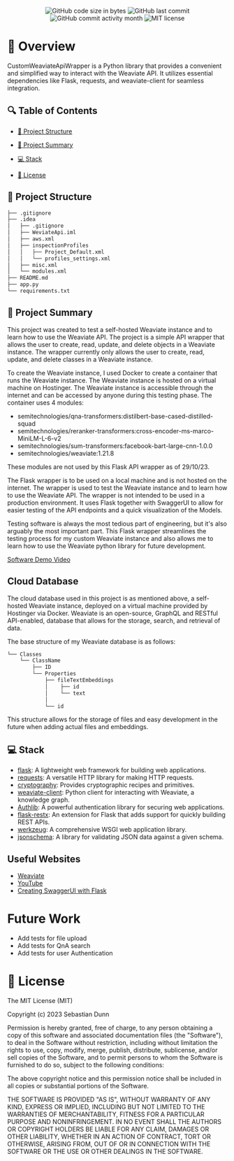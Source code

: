 <p align="center">
<img src="https://img.shields.io/github/languages/code-size/axolmain/CustomWeaviateApiWrapper" alt="GitHub code size in bytes" />
<img src="https://img.shields.io/github/last-commit/axolmain/CustomWeaviateApiWrapper" alt="GitHub last commit" />
<img src="https://img.shields.io/github/commit-activity/m/axolmain/CustomWeaviateApiWrapper" alt="GitHub commit activity month" />
<img src="https://img.shields.io/badge/License-MIT-yellow.svg" alt="MIT license" />
</p>

<p></p>
<p></p>

# 📌 Overview

CustomWeaviateApiWrapper is a Python library that provides a convenient and simplified way to interact with the Weaviate API. It utilizes essential dependencies like Flask, requests, and weaviate-client for seamless integration.

## 🔍 Table of Contents

* [📁 Project Structure](##project-structure)

* [📝 Project Summary](##project-summary)

* [💻 Stack](##stack)

* [📄 License](##license)

## 📁 Project Structure

```bash
├── .gitignore
├── .idea
│   ├── .gitignore
│   ├── WeviateApi.iml
│   ├── aws.xml
│   ├── inspectionProfiles
│   │   ├── Project_Default.xml
│   │   └── profiles_settings.xml
│   ├── misc.xml
│   └── modules.xml
├── README.md
├── app.py
└── requirements.txt
```

## 📝 Project Summary

This project was created to test a self-hosted Weaviate instance and to learn how to use the Weaviate API. The project is a simple API wrapper that allows the user to create, read, update, and delete objects in a Weaviate instance. The wrapper currently only allows the user to create, read, update, and delete classes in a Weaviate instance.

To create the Weaviate instance, I used Docker to create a container that runs the Weaviate instance. The Weaviate instance is hosted on a virtual machine on Hostinger. The Weaviate instance is accessible through the internet and can be accessed by anyone during this testing phase. The container uses 4 modules:
- semitechnologies/qna-transformers:distilbert-base-cased-distilled-squad
- semitechnologies/reranker-transformers:cross-encoder-ms-marco-MiniLM-L-6-v2
- semitechnologies/sum-transformers:facebook-bart-large-cnn-1.0.0
- semitechnologies/weaviate:1.21.8

These modules are not used by this Flask API wrapper as of 29/10/23.

The Flask wrapper is to be used on a local machine and is not hosted on the internet. The wrapper is used to test the Weaviate instance and to learn how to use the Weaviate API. The wrapper is not intended to be used in a production environment. It uses Flask together with SwaggerUI to allow for easier testing of the API endpoints and a quick visualization of the Models. 

Testing software is always the most tedious part of engineering, but it's also arguably the most important part. This Flask wrapper streamlines the testing process for my custom Weaviate instance and also allows me to learn how to use the Weaviate python library for future development.

[Software Demo Video](https://youtu.be/SbZFCgqNyaM)

## Cloud Database

The cloud database used in this project is as mentioned above, a self-hosted Weaviate instance, deployed on a virtual machine provided by Hostinger via Docker. Weaviate is an open-source, GraphQL and RESTful API-enabled, database that allows for the storage, search, and retrieval of data.

The base structure of my Weaviate database is as follows:
```bash
└── Classes
    └── ClassName
        ├── ID
        └── Properties
            ├── fileTextEmbeddings
            │    ├── id
            │    └── text
            │
            └── id
```
This structure allows for the storage of files and easy development in the future when adding actual files and embeddings.

## 💻 Stack

- [flask](https://pypi.org/project/Flask/): A lightweight web framework for building web applications.
- [requests](https://pypi.org/project/requests/): A versatile HTTP library for making HTTP requests.
- [cryptography](https://pypi.org/project/cryptography/): Provides cryptographic recipes and primitives.
- [weaviate-client](https://pypi.org/project/weaviate-client/): Python client for interacting with Weaviate, a knowledge graph.
- [Authlib](https://pypi.org/project/Authlib/): A powerful authentication library for securing web applications.
- [flask-restx](https://pypi.org/project/flask-restx/): An extension for Flask that adds support for quickly building REST APIs.
- [werkzeug](https://pypi.org/project/Werkzeug/): A comprehensive WSGI web application library.
- [jsonschema](https://pypi.org/project/jsonschema/): A library for validating JSON data against a given schema.

## Useful Websites

- [Weaviate](https://weaviate.io/)
- [YouTube](https://www.youtube.com/watch?v=klTvEwg3oJ4)
- [Creating SwaggerUI with Flask](https://medium.com/the-ai-analytics-corner/swagger-ui-to-your-python-flask-api-9bf1c8fc0178)

# Future Work

- Add tests for file upload
- Add tests for QnA search
- Add tests for user Authentication

# 📄 License

The MIT License (MIT)

Copyright (c) 2023 Sebastian Dunn

Permission is hereby granted, free of charge, to any person obtaining a copy of this software and associated documentation files (the "Software"), to deal in the Software without restriction, including without limitation the rights to use, copy, modify, merge, publish, distribute, sublicense, and/or sell copies of the Software, and to permit persons to whom the Software is furnished to do so, subject to the following conditions:

The above copyright notice and this permission notice shall be included in all copies or substantial portions of the Software.

THE SOFTWARE IS PROVIDED "AS IS", WITHOUT WARRANTY OF ANY KIND, EXPRESS OR IMPLIED, INCLUDING BUT NOT LIMITED TO THE WARRANTIES OF MERCHANTABILITY, FITNESS FOR A PARTICULAR PURPOSE AND NONINFRINGEMENT. IN NO EVENT SHALL THE AUTHORS OR COPYRIGHT HOLDERS BE LIABLE FOR ANY CLAIM, DAMAGES OR OTHER LIABILITY, WHETHER IN AN ACTION OF CONTRACT, TORT OR OTHERWISE, ARISING FROM, OUT OF OR IN CONNECTION WITH THE SOFTWARE OR THE USE OR OTHER DEALINGS IN THE SOFTWARE.